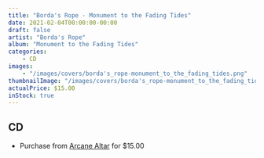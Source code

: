 ```yaml
---
title: "Borda's Rope - Monument to the Fading Tides"
date: 2021-02-04T00:00:00-00:00
draft: false
artist: "Borda's Rope"
album: "Monument to the Fading Tides"
categories:
    - CD
images:
    - "/images/covers/borda's_rope-monument_to_the_fading_tides.png"
thumbnailImage: "/images/covers/borda's_rope-monument_to_the_fading_tides-thumb.png"
actualPrice: $15.00
inStock: true
---
```


## CD
* Purchase from [Arcane Altar](https://arcanealtar.bigcartel.com/product/borda-s-rope-monument-to-the-fading-tides-cd) for $15.00
